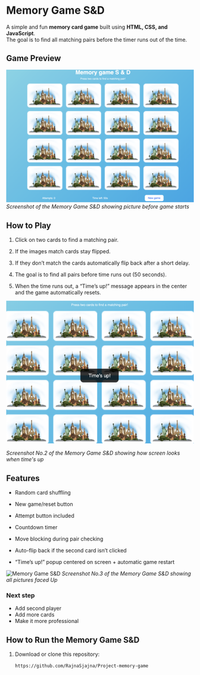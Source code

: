 

# Memory Game  S&D

A simple and fun **memory card game** built using **HTML, CSS, and JavaScript**.  
The goal is to find all matching pairs before the timer runs out of the time.


## Game Preview


![Memory Game S&D](assets/ScrShtNo1.jpg)
*Screenshot of the Memory Game S&D showing picture before game starts*


##  How to Play

1. Click on two cards to find a matching pair.  
2. If the images match cards stay flipped.  
3. If they don’t match the cards automatically flip back after a short delay.  
4. The goal is to find all pairs before time runs out (50 seconds).  

5. When the time runs out, a “Time’s up!” message appears in the center and the game automatically resets.

  
![Memory Game S&D](assets/ScreenshotNo2.jpg)

*Screenshot No.2 of the Memory Game S&D showing how screen looks when time's up* 


## Features

 * Random card shuffling
 * New game/reset button
* Attempt button included
* Countdown timer

* Move blocking during pair checking

* Auto-flip back if the second card isn’t clicked

* “Time’s up!” popup centered on screen + automatic game restart

 
![Memory Game S&D](assets/SCrShtNo.3.jpg) 
 *Screenshot No.3 of the Memory Game S&D   showing all pictures faced Up*


### Next step

* Add second player
* Add more cards
* Make it more professional


##  How to Run the Memory Game S&D

1. Download or clone this repository:
   ```bash
   https://github.com/RajnaSjajna/Project-memory-game
